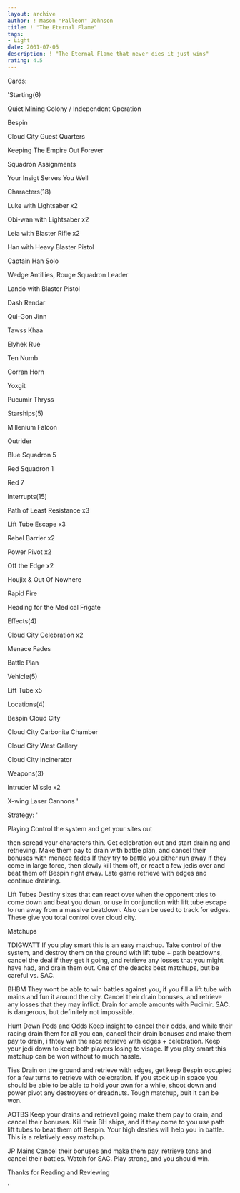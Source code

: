```yaml
---
layout: archive
author: ! Mason "Palleon" Johnson
title: ! "The Eternal Flame"
tags:
- Light
date: 2001-07-05
description: ! "The Eternal Flame that never dies it just wins"
rating: 4.5
---
```

Cards: 

'Starting(6)

Quiet Mining Colony / Independent Operation

Bespin

Cloud City Guest Quarters

Keeping The Empire Out Forever

Squadron Assignments

Your Insigt Serves You Well


Characters(18)

Luke with Lightsaber x2

Obi-wan with Lightsaber x2

Leia with Blaster Rifle x2

Han with Heavy Blaster Pistol 

Captain Han Solo

Wedge Antillies, Rouge Squadron Leader

Lando with Blaster Pistol

Dash Rendar

Qui-Gon Jinn

Tawss Khaa

Elyhek Rue

Ten Numb

Corran Horn

Yoxgit

Pucumir Thryss


Starships(5)

Millenium Falcon

Outrider

Blue Squadron 5

Red Squadron 1

Red 7


Interrupts(15)

Path of Least Resistance x3

Lift Tube Escape x3

Rebel Barrier x2

Power Pivot x2

Off the Edge x2

Houjix & Out Of Nowhere

Rapid Fire

Heading for the Medical Frigate


Effects(4)

Cloud City Celebration x2

Menace Fades

Battle Plan


Vehicle(5)

Lift Tube x5


Locations(4)

Bespin Cloud City

Cloud City Carbonite Chamber

Cloud City West Gallery

Cloud City Incinerator


Weapons(3)

Intruder Missle x2

X-wing Laser Cannons '

Strategy: '

Playing Control the system and get your sites out

then spread your characters thin. Get celebration out and start draining and retrieving. Make them pay to drain with battle plan, and cancel their bonuses with menace fades If they try to battle you either run away if they come in large force, then slowly kill them off, or react a few jedis over and beat them off Bespin right away. Late game retrieve with edges and continue draining. 


Lift Tubes Destiny sixes that can react over when the opponent tries to come down and beat you down, or use in conjunction with lift tube escape to run away from a massive beatdown. Also can be used to track for edges. These give you total control over cloud city. 


Matchups


TDIGWATT If you play smart this is an easy matchup. Take control of the system, and destroy them on the ground with lift tube + path beatdowns, cancel the deal if they get it going, and retrieve any losses that you might have had, and drain them out. One of the deacks best matchups, but be careful vs. SAC.


BHBM They wont be able to win battles against you, if you fill a lift tube with mains and fun it around the city. Cancel their drain bonuses, and retrieve any losses that they may inflict. Drain for ample amounts with Pucimir. SAC. is dangerous, but definitely not impossible. 


Hunt Down Pods and Odds Keep insight to cancel their odds, and while their racing drain them for all you can, cancel their drain bonuses and make them pay to drain, i fhtey win the race retrieve with edges + celebration. Keep your jedi down to keep both players losing to visage. If you play smart this matchup can be won without to much hassle.


Ties Drain on the ground and retrieve with edges, get keep Bespin occupied for a few turns to retrieve with celebration. If you stock up in space you should be able to be able to hold your own for a while, shoot down and power pivot any destroyers or dreadnuts. Tough matchup, buit it can be won.


AOTBS Keep your drains and retrieval going make them pay to drain, and cancel their bonuses. Kill their BH ships, and if they come to you use path lift tubes to beat them off Bespin. Your high desties will help you in battle. This is a relatively easy matchup.


JP Mains Cancel their bonuses and make them pay, retrieve tons and cancel their battles. Watch for SAC. Play strong, and you should win. 


Thanks for Reading and Reviewing






'